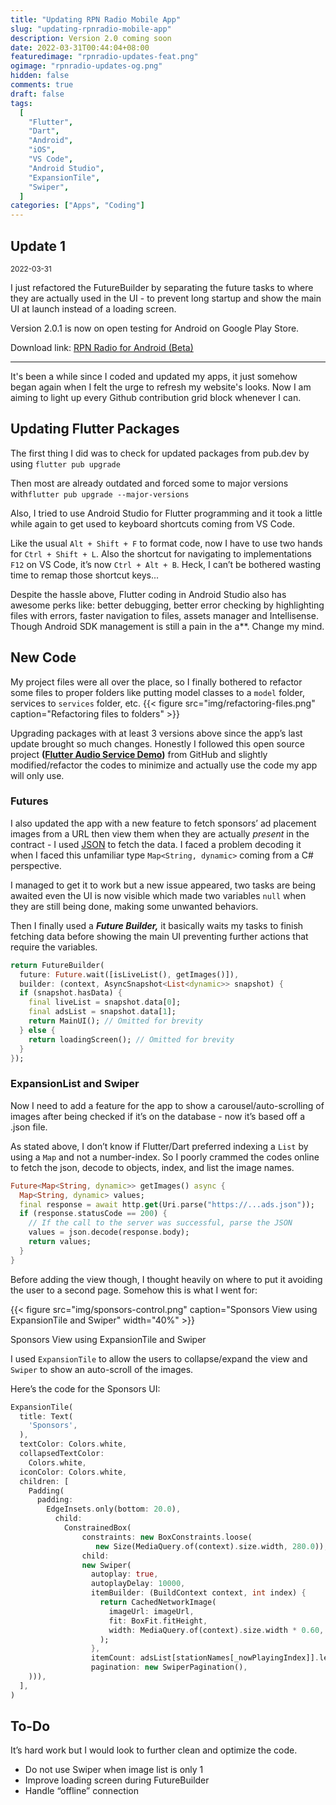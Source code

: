 ```yaml
---
title: "Updating RPN Radio Mobile App"
slug: "updating-rpnradio-mobile-app"
description: Version 2.0 coming soon
date: 2022-03-31T00:44:04+08:00
featuredimage: "rpnradio-updates-feat.png"
ogimage: "rpnradio-updates-og.png"
hidden: false
comments: true
draft: false
tags:
  [
    "Flutter",
    "Dart",
    "Android",
    "iOS",
    "VS Code",
    "Android Studio",
    "ExpansionTile",
    "Swiper",
  ]
categories: ["Apps", "Coding"]
---
```


## Update 1

<small>2022-03-31</small>

I just refactored the FutureBuilder by separating the future tasks to where they are actually used in the UI - to prevent long startup and show the main UI at launch instead of a loading screen.

Version 2.0.1 is now on open testing for Android on Google Play Store.

Download link: [RPN Radio for Android (Beta)](https://play.google.com/store/apps/details?id=com.rpnradio.radiov1&hl=en&gl=US)

<hr>

It's been a while since I coded and updated my apps, it just somehow began again when I felt the urge to refresh my website's looks. Now I am aiming to light up every Github contribution grid block whenever I can.

## Updating Flutter Packages

The first thing I did was to check for updated packages from pub.dev by using <code>flutter pub upgrade</code>

Then most are already outdated and forced some to major versions with<code>flutter pub upgrade --major-versions</code>

Also, I tried to use Android Studio for Flutter programming and it took a little while again to get used to keyboard shortcuts coming from VS Code.

Like the usual <code>Alt + Shift + F</code> to format code, now I have to use two hands for <code>Ctrl + Shift + L</code>. Also the shortcut for navigating to implementations <code>F12</code> on VS Code, it’s now <code>Ctrl + Alt + B</code>. Heck, I can’t be bothered wasting time to remap those shortcut keys...

Despite the hassle above, Flutter coding in Android Studio also has awesome perks like: better debugging, better error checking by highlighting files with errors, faster navigation to files, assets manager and Intellisense. Though Android SDK management is still a pain in the a\*\*. Change my mind.

## New Code

My project files were all over the place, so I finally bothered to refactor some files to proper folders like putting model classes to a <code>model</code> folder, services to <code>services</code> folder, etc.
{{< figure src="img/refactoring-files.png" caption="Refactoring files to folders"  >}}

Upgrading packages with at least 3 versions above since the app’s last update brought so much changes. Honestly I followed this open source project **([Flutter Audio Service Demo](https://github.com/suragch/flutter_audio_service_demo))** from GitHub and slightly modified/refactor the codes to minimize and actually use the code my app will only use.

### Futures

I also updated the app with a new feature to fetch sponsors’ ad placement images from a URL then view them when they are actually _present_ in the contract - I used [JSON](https://www.json.org/json-en.html) to fetch the data. I faced a problem decoding it when I faced this unfamiliar type <code>Map<String, dynamic></code> coming from a C# perspective.

I managed to get it to work but a new issue appeared, two tasks are being awaited even the UI is now visible which made two variables <code>null</code> when they are still being done, making some unwanted behaviors.

Then I finally used a **_Future Builder,_** it basically waits my tasks to finish fetching data before showing the main UI preventing further actions that require the variables.

```dart
return FutureBuilder(
  future: Future.wait([isLiveList(), getImages()]),
  builder: (context, AsyncSnapshot<List<dynamic>> snapshot) {
  if (snapshot.hasData) {
    final liveList = snapshot.data[0];
    final adsList = snapshot.data[1];
    return MainUI(); // Omitted for brevity
  } else {
    return loadingScreen(); // Omitted for brevity
  }
});
```

### ExpansionList and Swiper

Now I need to add a feature for the app to show a carousel/auto-scrolling of images after being checked if it’s on the database - now it’s based off a .json file.

As stated above, I don’t know if Flutter/Dart preferred indexing a <code>List</code> by using a <code>Map</code> and not a number-index. So I poorly crammed the codes online to fetch the json, decode to objects, index, and list the image names.

```dart
Future<Map<String, dynamic>> getImages() async {
  Map<String, dynamic> values;
  final response = await http.get(Uri.parse("https://...ads.json"));
  if (response.statusCode == 200) {
    // If the call to the server was successful, parse the JSON
    values = json.decode(response.body);
    return values;
  }
}
```

Before adding the view though, I thought heavily on where to put it avoiding the user to a second page. Somehow this is what I went for:

{{< figure src="img/sponsors-control.png" caption="Sponsors View using ExpansionTile and Swiper" width="40%" >}}

Sponsors View using ExpansionTile and Swiper

I used <code>ExpansionTile</code> to allow the users to collapse/expand the view and <code>Swiper</code> to show an auto-scroll of the images.

Here’s the code for the Sponsors UI:

```dart
ExpansionTile(
  title: Text(
    'Sponsors',
  ),
  textColor: Colors.white,
  collapsedTextColor:
    Colors.white,
  iconColor: Colors.white,
  children: [
    Padding(
      padding:
        EdgeInsets.only(bottom: 20.0),
          child:
            ConstrainedBox(
                constraints: new BoxConstraints.loose(
                   new Size(MediaQuery.of(context).size.width, 280.0)),
                child:
                new Swiper(
                  autoplay: true,
                  autoplayDelay: 10000,
                  itemBuilder: (BuildContext context, int index) {
                    return CachedNetworkImage(
                      imageUrl: imageUrl,
                      fit: BoxFit.fitHeight,
                      width: MediaQuery.of(context).size.width * 0.60,
                    );
                  },
                  itemCount: adsList[stationNames[_nowPlayingIndex]].length,
                  pagination: new SwiperPagination(),
    ))),
  ],
)
```

## To-Do

It’s hard work but I would look to further clean and optimize the code.

- Do not use Swiper when image list is only 1
- Improve loading screen during FutureBuilder
- Handle “offline” connection
